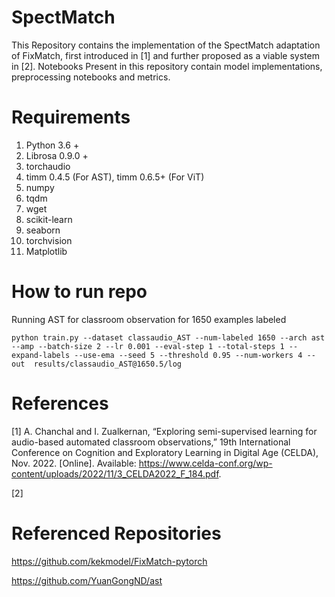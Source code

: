 # SpectMatch
This Repository contains the implementation of the SpectMatch adaptation of FixMatch, first introduced in [1] and further proposed as a viable system in [2]. Notebooks Present in this repository contain model implementations, preprocessing notebooks and metrics.

# Requirements
1. Python 3.6 +
2. Librosa 0.9.0 +
3. torchaudio
4. timm 0.4.5 (For AST), timm 0.6.5+ (For ViT)
5. numpy
6. tqdm
7. wget
8. scikit-learn
9. seaborn
10. torchvision
11. Matplotlib

# How to run repo
Running AST for classroom observation for 1650 examples labeled
````
python train.py --dataset classaudio_AST --num-labeled 1650 --arch ast --amp --batch-size 2 --lr 0.001 --eval-step 1 --total-steps 1 --expand-labels --use-ema --seed 5 --threshold 0.95 --num-workers 4 --out  results/classaudio_AST@1650.5/log

````

# References
[1] A. Chanchal and I. Zualkernan, “Exploring semi-supervised learning for audio-based automated classroom
observations,” 19th International Conference on Cognition and Exploratory Learning in Digital Age (CELDA),
Nov. 2022. [Online]. Available: https://www.celda-conf.org/wp-content/uploads/2022/11/3_CELDA2022_F_184.pdf.

[2]

# Referenced Repositories
https://github.com/kekmodel/FixMatch-pytorch

https://github.com/YuanGongND/ast




